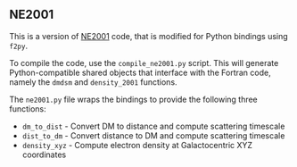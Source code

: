 ## NE2001

This is a version of [NE2001](https://www.nrl.navy.mil/rsd/RORF/ne2001/)
code, that is modified for Python bindings using `f2py`.

To compile the code, use the `compile_ne2001.py` script. This will generate
Python-compatible shared objects that interface with the Fortran
code, namely the `dmdsm` and `density_2001` functions. 

The `ne2001.py` file wraps the bindings to provide 
the following three functions:

* `dm_to_dist` - Convert DM to distance and compute scattering timescale
* `dist_to_dm` - Convert distance to DM and compute scattering timescale
* `density_xyz` - Compute electron density at Galactocentric XYZ coordinates
